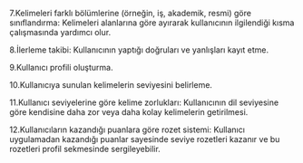 7.Kelimeleri farklı bölümlerine (örneğin, iş, akademik, resmi) göre sınıflandırma: Kelimeleri alanlarına göre ayırarak kullanıcının ilgilendiği kısma çalışmasında yardımcı olur.

8.İlerleme takibi: Kullanıcının yaptığı doğruları ve yanlışları kayıt etme.

9.Kullanıcı profili oluşturma.

10.Kullanıcıya sunulan kelimelerin seviyesini belirleme.

11.Kullanıcı seviyelerine göre kelime zorlukları: Kullanıcının dil seviyesine göre kendisine daha zor veya daha kolay kelimelerin getirilmesi.

12.Kullanıcıların kazandığı puanlara göre rozet sistemi: Kullanıcı uygulamadan kazandığı puanlar sayesinde seviye rozetleri kazanır ve bu rozetleri profil sekmesinde sergileyebilir.
